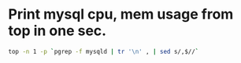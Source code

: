 # Print mysql cpu, mem usage from top in one sec.
```bash
top -n 1 -p `pgrep -f mysqld | tr '\n' , | sed s/,$//`
```
